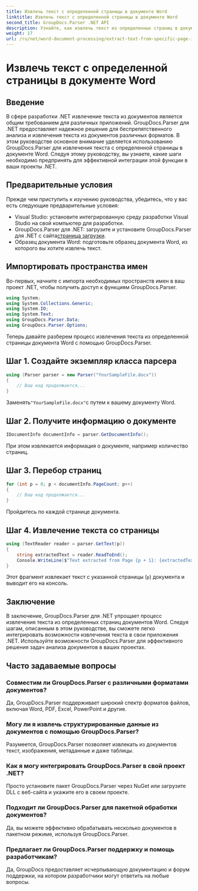 ```yaml
---
title: Извлечь текст с определенной страницы в документе Word
linktitle: Извлечь текст с определенной страницы в документе Word
second_title: GroupDocs.Parser .NET API
description: Узнайте, как извлечь текст из определенных страниц в документах Word с помощью GroupDocs.Parser для .NET. Интегрируйте возможности извлечения текста в свою .NET.
weight: 17
url: /ru/net/word-document-processing/extract-text-from-specific-page-in-word-document/
---
```


# Извлечь текст с определенной страницы в документе Word

## Введение
В сфере разработки .NET извлечение текста из документов является общим требованием для различных приложений. GroupDocs.Parser для .NET предоставляет надежное решение для беспрепятственного анализа и извлечения текста из документов различных форматов. В этом руководстве основное внимание уделяется использованию GroupDocs.Parser для извлечения текста с определенной страницы в документе Word. Следуя этому руководству, вы узнаете, какие шаги необходимо предпринять для эффективной интеграции этой функции в ваши проекты .NET.
## Предварительные условия
Прежде чем приступить к изучению руководства, убедитесь, что у вас есть следующие предварительные условия:
- Visual Studio: установите интегрированную среду разработки Visual Studio на свой компьютер для разработки.
-  GroupDocs.Parser для .NET: загрузите и установите GroupDocs.Parser для .NET с сайта[страница загрузки](https://releases.groupdocs.com/parser/net/).
- Образец документа Word: подготовьте образец документа Word, из которого вы хотите извлечь текст.

## Импортировать пространства имен
Во-первых, начните с импорта необходимых пространств имен в ваш проект .NET, чтобы получить доступ к функциям GroupDocs.Parser.
```csharp
using System;
using System.Collections.Generic;
using System.IO;
using System.Text;
using GroupDocs.Parser.Data;
using GroupDocs.Parser.Options;
```

Теперь давайте разберем процесс извлечения текста из определенной страницы документа Word с помощью GroupDocs.Parser.
## Шаг 1. Создайте экземпляр класса парсера
```csharp
using (Parser parser = new Parser("YourSampleFile.docx"))
{
    // Ваш код продолжается...
}
```
 Заменять`"YourSampleFile.docx"`с путем к вашему документу Word.
## Шаг 2. Получите информацию о документе
```csharp
IDocumentInfo documentInfo = parser.GetDocumentInfo();
```
При этом извлекается информация о документе, например количество страниц.
## Шаг 3. Перебор страниц
```csharp
for (int p = 0; p < documentInfo.PageCount; p++)
{
    // Ваш код продолжается...
}
```
Пройдитесь по каждой странице документа.
## Шаг 4. Извлечение текста со страницы
```csharp
using (TextReader reader = parser.GetText(p))
{
    string extractedText = reader.ReadToEnd();
    Console.WriteLine($"Text extracted from Page {p + 1}: {extractedText}");
}
```
Этот фрагмент извлекает текст с указанной страницы (`p`) документа и выводит его на консоль.

## Заключение
В заключение, GroupDocs.Parser для .NET упрощает процесс извлечения текста из определенных страниц документов Word. Следуя шагам, описанным в этом руководстве, вы сможете легко интегрировать возможности извлечения текста в свои приложения .NET. Используйте возможности GroupDocs.Parser для эффективного решения задач анализа документов в ваших проектах.

## Часто задаваемые вопросы
### Совместим ли GroupDocs.Parser с различными форматами документов?
Да, GroupDocs.Parser поддерживает широкий спектр форматов файлов, включая Word, PDF, Excel, PowerPoint и другие.
### Могу ли я извлечь структурированные данные из документов с помощью GroupDocs.Parser?
Разумеется, GroupDocs.Parser позволяет извлекать из документов текст, изображения, метаданные и даже таблицы.
### Как я могу интегрировать GroupDocs.Parser в свой проект .NET?
Просто установите пакет GroupDocs.Parser через NuGet или загрузите DLL с веб-сайта и укажите его в своем проекте.
### Подходит ли GroupDocs.Parser для пакетной обработки документов?
Да, вы можете эффективно обрабатывать несколько документов в пакетном режиме, используя GroupDocs.Parser.
### Предлагает ли GroupDocs.Parser поддержку и помощь разработчикам?
Да, GroupDocs предоставляет исчерпывающую документацию и форум поддержки, на котором разработчики могут ответить на любые вопросы.
